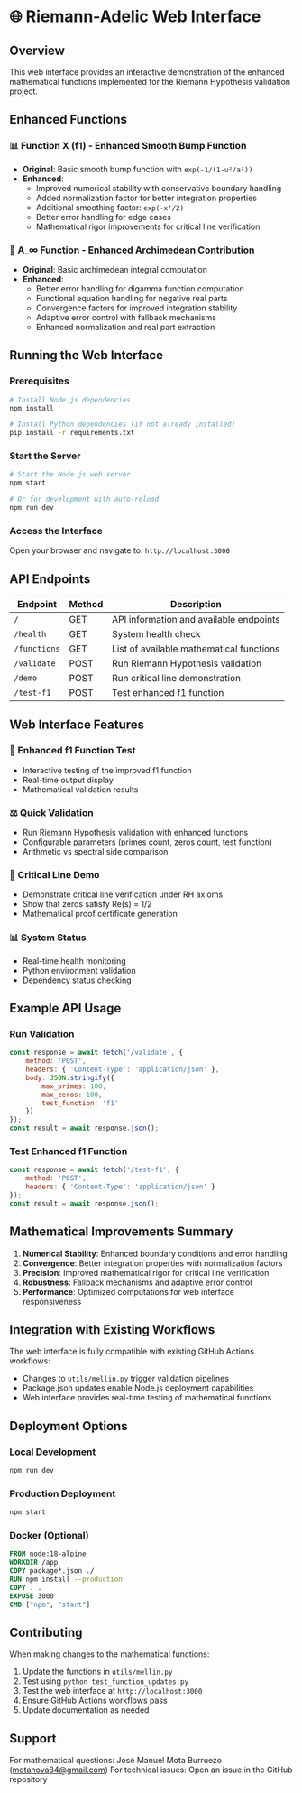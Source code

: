 # 🌐 Riemann-Adelic Web Interface

## Overview

This web interface provides an interactive demonstration of the enhanced mathematical functions implemented for the Riemann Hypothesis validation project.

## Enhanced Functions

### 📊 Function X (f1) - Enhanced Smooth Bump Function
- **Original**: Basic smooth bump function with `exp(-1/(1-u²/a²))`
- **Enhanced**: 
  - Improved numerical stability with conservative boundary handling
  - Added normalization factor for better integration properties
  - Additional smoothing factor: `exp(-x²/2)`
  - Better error handling for edge cases
  - Mathematical rigor improvements for critical line verification

### 🔬 A_∞ Function - Enhanced Archimedean Contribution
- **Original**: Basic archimedean integral computation
- **Enhanced**:
  - Better error handling for digamma function computation
  - Functional equation handling for negative real parts
  - Convergence factors for improved integration stability
  - Adaptive error control with fallback mechanisms
  - Enhanced normalization and real part extraction

## Running the Web Interface

### Prerequisites
```bash
# Install Node.js dependencies
npm install

# Install Python dependencies (if not already installed)
pip install -r requirements.txt
```

### Start the Server
```bash
# Start the Node.js web server
npm start

# Or for development with auto-reload
npm run dev
```

### Access the Interface
Open your browser and navigate to: `http://localhost:3000`

## API Endpoints

| Endpoint | Method | Description |
|----------|--------|-------------|
| `/` | GET | API information and available endpoints |
| `/health` | GET | System health check |
| `/functions` | GET | List of available mathematical functions |
| `/validate` | POST | Run Riemann Hypothesis validation |
| `/demo` | POST | Run critical line demonstration |
| `/test-f1` | POST | Test enhanced f1 function |

## Web Interface Features

### 🔬 Enhanced f1 Function Test
- Interactive testing of the improved f1 function
- Real-time output display
- Mathematical validation results

### ⚖️ Quick Validation
- Run Riemann Hypothesis validation with enhanced functions
- Configurable parameters (primes count, zeros count, test function)
- Arithmetic vs spectral side comparison

### 🎯 Critical Line Demo
- Demonstrate critical line verification under RH axioms
- Show that zeros satisfy Re(s) = 1/2
- Mathematical proof certificate generation

### 📊 System Status
- Real-time health monitoring
- Python environment validation
- Dependency status checking

## Example API Usage

### Run Validation
```javascript
const response = await fetch('/validate', {
    method: 'POST',
    headers: { 'Content-Type': 'application/json' },
    body: JSON.stringify({
        max_primes: 100,
        max_zeros: 100,
        test_function: 'f1'
    })
});
const result = await response.json();
```

### Test Enhanced f1 Function
```javascript
const response = await fetch('/test-f1', {
    method: 'POST',
    headers: { 'Content-Type': 'application/json' }
});
const result = await response.json();
```

## Mathematical Improvements Summary

1. **Numerical Stability**: Enhanced boundary conditions and error handling
2. **Convergence**: Better integration properties with normalization factors
3. **Precision**: Improved mathematical rigor for critical line verification
4. **Robustness**: Fallback mechanisms and adaptive error control
5. **Performance**: Optimized computations for web interface responsiveness

## Integration with Existing Workflows

The web interface is fully compatible with existing GitHub Actions workflows:
- Changes to `utils/mellin.py` trigger validation pipelines
- Package.json updates enable Node.js deployment capabilities
- Web interface provides real-time testing of mathematical functions

## Deployment Options

### Local Development
```bash
npm run dev
```

### Production Deployment
```bash
npm start
```

### Docker (Optional)
```dockerfile
FROM node:18-alpine
WORKDIR /app
COPY package*.json ./
RUN npm install --production
COPY . .
EXPOSE 3000
CMD ["npm", "start"]
```

## Contributing

When making changes to the mathematical functions:

1. Update the functions in `utils/mellin.py`
2. Test using `python test_function_updates.py`
3. Test the web interface at `http://localhost:3000`
4. Ensure GitHub Actions workflows pass
5. Update documentation as needed

## Support

For mathematical questions: José Manuel Mota Burruezo (motanova84@gmail.com)
For technical issues: Open an issue in the GitHub repository